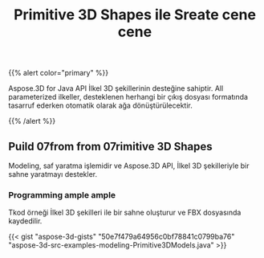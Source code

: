 ﻿---
title: Primitive 3D Shapes ile Sreate cene cene
type: docs
weight: 20
url: /tr/java/create-scene-with-primitive-3d-shapes/
description: Aspose.3D for Java API İlkel 3D şekillerinin desteğine sahiptir. All parameterized ilkeller, desteklenen herhangi bir çıkış dosyası formatında tasarruf ederken otomatik olarak ağa dönüştürülecektir.
---
{{% alert color="primary" %}} 

Aspose.3D for Java API İlkel 3D şekillerinin desteğine sahiptir. All parameterized ilkeller, desteklenen herhangi bir çıkış dosyası formatında tasarruf ederken otomatik olarak ağa dönüştürülecektir.

{{% /alert %}} 
## **Puild 07from from 07rimitive 3D Shapes**
Modeling, saf yaratma işlemidir ve Aspose.3D API, İlkel 3D şekilleriyle bir sahne yaratmayı destekler.
### **Programming ample ample**
Tkod örneği İlkel 3D şekilleri ile bir sahne oluşturur ve FBX dosyasında kaydedilir.

{{< gist "aspose-3d-gists" "50e7f479a64956c0bf78841c0799ba76" "aspose-3d-src-examples-modeling-Primitive3DModels.java" >}}
